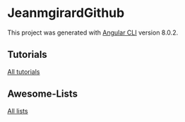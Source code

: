 # JeanmgirardGithub
This project was generated with [Angular CLI](https://github.com/angular/angular-cli) version 8.0.2.


## Tutorials
[All tutorials](/Tutorials/)

## Awesome-Lists
[All lists](/Awesome-Lists/)
